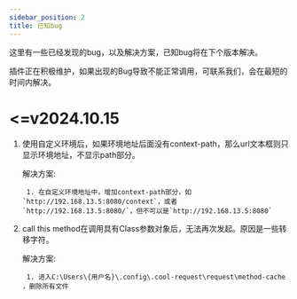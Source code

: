 ```yaml
---
sidebar_position: 2
title: 已知bug
---
```


这里有一些已经发现的bug，以及解决方案，已知bug将在下个版本解决。

插件正在积极维护，如果出现的Bug导致不能正常调用，可联系我们，会在最短的时间内解决。
# \<=v2024.10.15

1. 使用自定义环境后，如果环境地址后面没有context-path，那么url文本框则只显示环境地址，不显示path部分。

    解决方案:
        
        1. 在自定义环境地址中，增加context-path部分，如`http://192.168.13.5:8080/context`，或者`http://192.168.13.5:8080/`，但不可以是`http://192.168.13.5:8080`

2. call this method在调用具有Class参数对象后，无法再次发起。原因是一些转移字符。

    解决方案:

        1. 进入C:\Users\{用户名}\.config\.cool-request\request\method-cache ，删除所有文件
